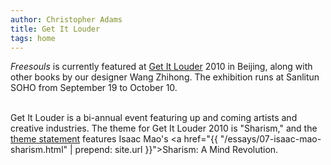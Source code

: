```yaml
---
author: Christopher Adams
title: Get It Louder
tags: home
---
```


<em>Freesouls</em> is currently featured at <a href="http://www.getitlouder.com/">Get It Louder</a> 2010 in Beijing, along with other books by our designer Wang Zhihong. The exhibition runs at Sanlitun SOHO from September 19 to October 10.<br /><br />

Get It Louder is a bi-annual event featuring up and coming artists and creative industries. The theme for Get It Louder 2010 is "Sharism," and the <a href="http://www.getitlouder.com/EnExhIntro.aspx">theme statement</a> features Isaac Mao's <a href="{{ "/essays/07-isaac-mao-sharism.html" | prepend: site.url }}">Sharism: A Mind Revolution</a>.

